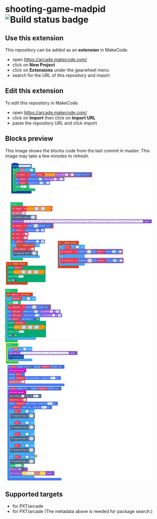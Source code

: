 # shooting-game-madpid ![Build status badge](https://github.com/karp05/shooting-game-madpid/workflows/MakeCode/badge.svg)



## Use this extension

This repository can be added as an **extension** in MakeCode.

* open https://arcade.makecode.com/
* click on **New Project**
* click on **Extensions** under the gearwheel menu
* search for the URL of this repository and import

## Edit this extension

To edit this repository in MakeCode.

* open https://arcade.makecode.com/
* click on **Import** then click on **Import URL**
* paste the repository URL and click import

## Blocks preview

This image shows the blocks code from the last commit in master.
This image may take a few minutes to refresh.

![A rendered view of the blocks](https://github.com/karp05/shooting-game-madpid/raw/master/.makecode/blocks.png)

## Supported targets

* for PXT/arcade
* for PXT/arcade
(The metadata above is needed for package search.)

